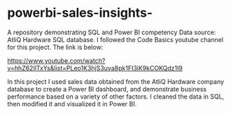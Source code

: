 # powerbi-sales-insights-
A repository demonstrating SQL and Power BI competency
Data source: AtliQ Hardware SQL database.
I followed the Code Basics youtube channel for this project. The link is below:

https://www.youtube.com/watch?v=hhZ62IlTxYs&list=PLeo1K3hjS3uva8pk1FI3iK9kCOKQdz1I9

In this project I used sales data obtained from the AtliQ Hardware company database to create a Power BI dashboard, and demonstrate business performance based on a variety of other factors. I cleaned the data in SQL, then modified it and visualized it in Power BI. 

